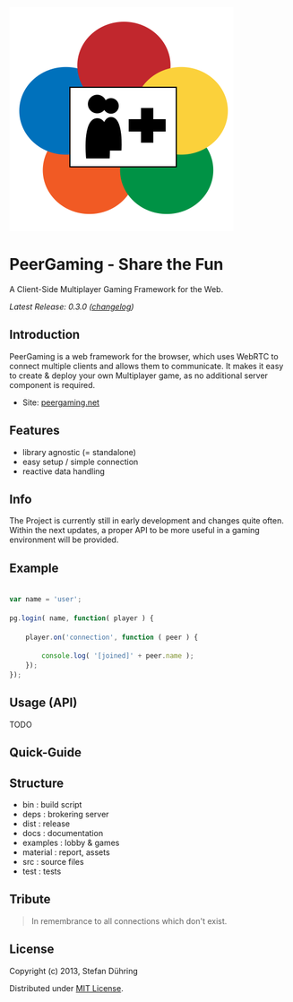 ![PeerGaming](https://github.com/Autarc/PeerGaming/raw/master/material/pg-logo_v2.svg)

PeerGaming - Share the Fun
==========================

A Client-Side Multiplayer Gaming Framework for the Web.

_Latest Release: 0.3.0 ([changelog](https://github.com/Autarc/PeerGaming/blob/master/HISTORY.md))_


## Introduction

PeerGaming is a web framework for the browser, which uses WebRTC to connect multiple clients
and allows them to communicate. It makes it easy to create & deploy your own Multiplayer game,
as no additional server component is required.

- Site: [peergaming.net](http://peergaming.net)


## Features

* library agnostic (= standalone)
* easy setup / simple connection
* reactive data handling


## Info

The Project is currently still in early development and changes quite often.
Within the next updates, a proper API to be more useful in a gaming environment will be provided.


## Example

```js

var name = 'user';

pg.login( name, function( player ) {

	player.on('connection', function ( peer ) {

		console.log( '[joined]' + peer.name );
	});
});

```


## Usage (API)

TODO


## Quick-Guide




## Structure

* bin       : build script
* deps		  : brokering server
* dist		  : release
* docs		  : documentation
* examples	: lobby & games
* material	: report, assets
* src		    : source files
* test		  : tests


## Tribute

> In remembrance to all connections which don't exist.


## License

Copyright (c) 2013, Stefan Dühring

Distributed under [MIT License](https://github.com/Autarc/PeerGaming/blob/master/LICENSE).
